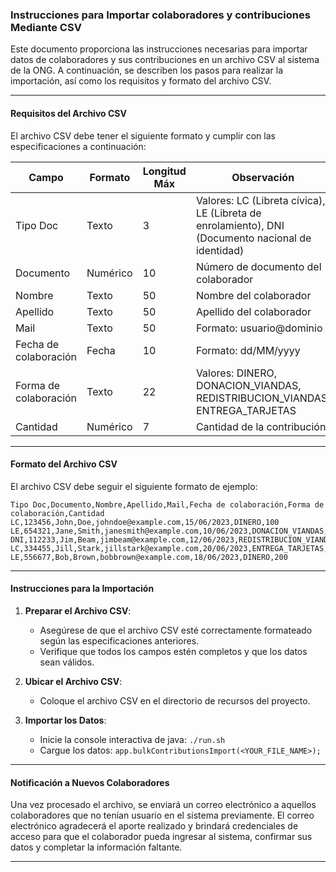 ### Instrucciones para Importar colaboradores y contribuciones Mediante CSV

Este documento proporciona las instrucciones necesarias para importar datos de colaboradores y sus contribuciones en un archivo CSV al sistema de la ONG. A continuación, se describen los pasos para realizar la importación, así como los requisitos y formato del archivo CSV.

---

#### Requisitos del Archivo CSV

El archivo CSV debe tener el siguiente formato y cumplir con las especificaciones a continuación:

| Campo                   | Formato  | Longitud Máx | Observación                                                                                                                                       |
|-------------------------|----------|--------------|---------------------------------------------------------------------------------------------------------------------------------------------------|
| Tipo Doc                | Texto    | 3            | Valores: LC (Libreta cívica), LE (Libreta de enrolamiento), DNI (Documento nacional de identidad)                                                  |
| Documento               | Numérico | 10           | Número de documento del colaborador                                                                                                               |
| Nombre                  | Texto    | 50           | Nombre del colaborador                                                                                                                            |
| Apellido                | Texto    | 50           | Apellido del colaborador                                                                                                                          |
| Mail                    | Texto    | 50           | Formato: usuario@dominio                                                                                                                          |
| Fecha de colaboración   | Fecha    | 10           | Formato: dd/MM/yyyy                                                                                                                               |
| Forma de colaboración   | Texto    | 22           | Valores: DINERO, DONACION_VIANDAS, REDISTRIBUCION_VIANDAS, ENTREGA_TARJETAS                                                                        |
| Cantidad                | Numérico | 7            | Cantidad de la contribución                                                                                                                       |

---

#### Formato del Archivo CSV

El archivo CSV debe seguir el siguiente formato de ejemplo:

```csv
Tipo Doc,Documento,Nombre,Apellido,Mail,Fecha de colaboración,Forma de colaboración,Cantidad
LC,123456,John,Doe,johndoe@example.com,15/06/2023,DINERO,100
LE,654321,Jane,Smith,janesmith@example.com,10/06/2023,DONACION_VIANDAS,0
DNI,112233,Jim,Beam,jimbeam@example.com,12/06/2023,REDISTRIBUCION_VIANDAS,50
LC,334455,Jill,Stark,jillstark@example.com,20/06/2023,ENTREGA_TARJETAS,0
LE,556677,Bob,Brown,bobbrown@example.com,18/06/2023,DINERO,200
```
---

#### Instrucciones para la Importación

1. **Preparar el Archivo CSV**:
   - Asegúrese de que el archivo CSV esté correctamente formateado según las especificaciones anteriores.
   - Verifique que todos los campos estén completos y que los datos sean válidos.

2. **Ubicar el Archivo CSV**:
   - Coloque el archivo CSV en el directorio de recursos del proyecto.

3. **Importar los Datos**:
    - Inicie la console interactiva de java: `./run.sh` 
    - Cargue los datos: `app.bulkContributionsImport(<YOUR_FILE_NAME>);`


---

#### Notificación a Nuevos Colaboradores

Una vez procesado el archivo, se enviará un correo electrónico a aquellos colaboradores que no tenían usuario en el sistema previamente. El correo electrónico agradecerá el aporte realizado y brindará credenciales de acceso para que el colaborador pueda ingresar al sistema, confirmar sus datos y completar la información faltante.

---
